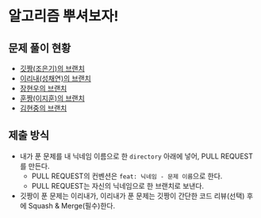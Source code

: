 # 알고리즘 뿌셔보자!

## 문제 풀이 현황

- [깃짱(조은기)의 브랜치](https://github.com/seoul-developer/algorithm/tree/gitchan)
- [이리내(성채연)의 브랜치](https://github.com/seoul-developer/algorithm/tree/irene)
- [장현우의 브랜치](https://github.com/seoul-developer/algorithm/tree/nowcow)
- [훈짱(이지훈)의 브랜치](https://github.com/seoul-developer/algorithm/tree/hoonchan)
- [김현중의 브랜치](https://github.com/seoul-developer/algorithm/tree/hyunjung)


## 제출 방식

- 내가 푼 문제를 내 닉네임 이름으로 한 `directory` 아래에 넣어, PULL REQUEST를 만든다.
  - PULL REQUEST의 컨벤션은 `feat: 닉네임 - 문제 이름`으로 한다.
  - PULL REQUEST는 자신의 닉네임으로 한 브랜치로 보낸다. 
- 깃짱이 푼 문제는 이리내가, 이리내가 푼 문제는 깃짱이 간단한 코드 리뷰(선택) 후에 Squash & Merge(필수)한다. 

